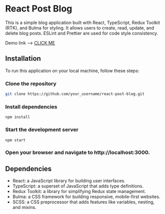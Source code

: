 # React Post Blog
This is a simple blog application built with React, TypeScript, Redux Toolkit (RTK), and Bulma for styling. It allows users to create, read, update, and delete blog posts. ESLint and Prettier are used for code style consistency.

Demo link --> [CLICK ME](https://xiimiik.github.io/Blog_React_App/)

## Installation
To run this application on your local machine, follow these steps:

### Clone the repository

```bash
git clone https://github.com/your_username/react-post-blog.git
```
### Install dependencies
```
npm install
```
### Start the development server
```
npm start
```
### Open your browser and navigate to http://localhost:3000.


## Dependencies
- React: a JavaScript library for building user interfaces.
- TypeScript: a superset of JavaScript that adds type definitions.
- Redux Toolkit: a library for simplifying Redux state management.
- Bulma: a CSS framework for building responsive, mobile-first websites.
- SCSS: a CSS preprocessor that adds features like variables, nesting, and mixins.